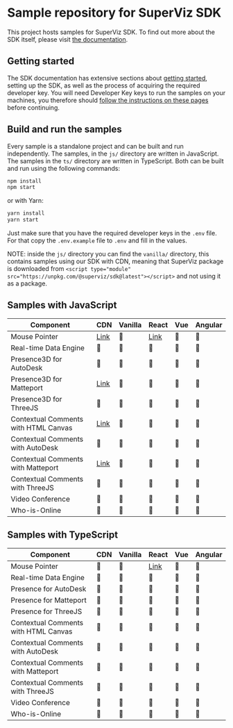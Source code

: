 # Sample repository for SuperViz SDK

This project hosts samples for SuperViz SDK. To find out more about the SDK itself, please visit [the documentation](https://docs.superviz.com/).

## Getting started

The SDK documentation has extensive sections about [getting started](https://docs.superviz.com/getting-started/quickstart), setting up the SDK, as well as the process of acquiring the required developer key. You will need Developer Key keys to run the samples on your machines, you therefore should [follow the instructions on these pages](https://docs.superviz.com/getting-started/setting-account) before continuing.

## Build and run the samples

Every sample is a standalone project and can be built and run independently. The samples, in the `js/` directory are written in JavaScript. The samples in the `ts/` directory are written in TypeScript. Both can be built and run using the following commands:

```bash
npm install
npm start
```

or with Yarn:

```bash
yarn install
yarn start
```

Just make sure that you have the required developer keys in the `.env` file. For that copy the `.env.example` file to `.env` and fill in the values.

NOTE: inside the `js/` directory you can find the `vanilla/` directory, this contains samples using our SDK with CDN, meaning that SuperViz package is downloaded from `<script type="module" src="https://unpkg.com/@superviz/sdk@latest"></script>` and not using it as a package.

## Samples with JavaScript

| Component                            | CDN                                             | Vanilla | React                             | Vue | Angular |
| ------------------------------------ | ----------------------------------------------- | ------- | --------------------------------- | --- | ------- |
| Mouse Pointer                        | [Link](/js/cdn/mouse-pointers/)                 | 🔄️     | [Link](/js/react/mouse-pointers/) | 🔄️ | 🔄️     |
| Real-time Data Engine                | 🔄️                                             | 🔄️     | 🔄️                               | 🔄️ | 🔄️     |
| Presence3D for AutoDesk              | 🔄️                                             | 🔄️     | 🔄️                               | 🔄️ | 🔄️     |
| Presence3D for Matteport             | [Link](/js/cdn/matterport/)                     | 🔄️     | 🔄️                               | 🔄️ | 🔄️     |
| Presence3D for ThreeJS               | 🔄️                                             | 🔄️     | 🔄️                               | 🔄️ | 🔄️     |
| Contextual Comments with HTML Canvas | [Link](/js/cdn/contextual-comments-html/)       | 🔄️     | 🔄️                               | 🔄️ | 🔄️     |
| Contextual Comments with AutoDesk    | 🔄️                                             | 🔄️     | 🔄️                               | 🔄️ | 🔄️     |
| Contextual Comments with Matteport   | [Link](/js/cdn/contextual-comments-matterport/) | 🔄️     | 🔄️                               | 🔄️ | 🔄️     |
| Contextual Comments with ThreeJS     | 🔄️                                             | 🔄️     | 🔄️                               | 🔄️ | 🔄️     |
| Video Conference                     | 🔄️                                             | 🔄️     | 🔄️                               | 🔄️ | 🔄️     |
| Who-is-Online                        | 🔄️                                             | 🔄️     | 🔄️                               | 🔄️ | 🔄️     |

## Samples with TypeScript

| Component                            | CDN | Vanilla | React                             | Vue | Angular |
| ------------------------------------ | --- | ------- | --------------------------------- | --- | ------- |
| Mouse Pointer                        | 🔄️ | 🔄️     | [Link](/ts/react/mouse-pointers/) | 🔄️ | 🔄️     |
| Real-time Data Engine                | 🔄️ | 🔄️     | 🔄️                               | 🔄️ | 🔄️     |
| Presence for AutoDesk                | 🔄️ | 🔄️     | 🔄️                               | 🔄️ | 🔄️     |
| Presence for Matteport               | 🔄️ | 🔄️     | 🔄️                               | 🔄️ | 🔄️     |
| Presence for ThreeJS                 | 🔄️ | 🔄️     | 🔄️                               | 🔄️ | 🔄️     |
| Contextual Comments with HTML Canvas | 🔄️ | 🔄️     | 🔄️                               | 🔄️ | 🔄️     |
| Contextual Comments with AutoDesk    | 🔄️ | 🔄️     | 🔄️                               | 🔄️ | 🔄️     |
| Contextual Comments with Matteport   | 🔄️ | 🔄️     | 🔄️                               | 🔄️ | 🔄️     |
| Contextual Comments with ThreeJS     | 🔄️ | 🔄️     | 🔄️                               | 🔄️ | 🔄️     |
| Video Conference                     | 🔄️ | 🔄️     | 🔄️                               | 🔄️ | 🔄️     |
| Who-is-Online                        | 🔄️ | 🔄️     | 🔄️                               | 🔄️ | 🔄️     |
